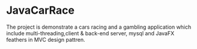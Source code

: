 # JavaCarRace
The project is demonstrate a cars racing and a gambling application which include multi-threading,client & back-end server, mysql and JavaFX feathers in MVC design pattren.
